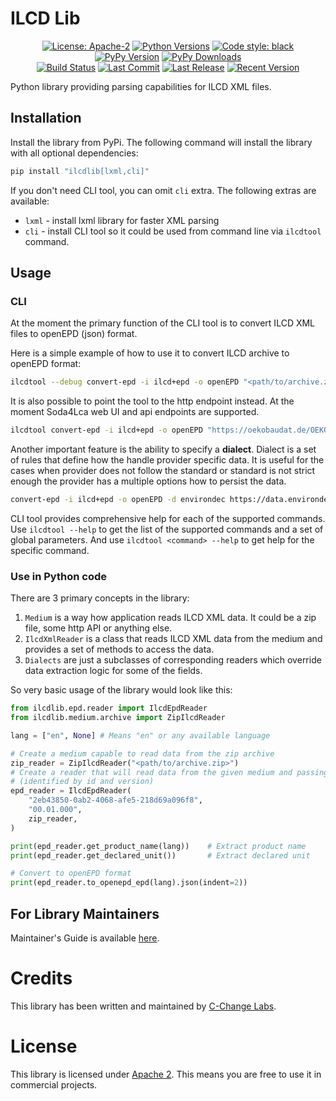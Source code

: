 # ILCD Lib

<p align="center">
<a href="https://pypi.org/project/ilcdlib/"><img src="https://img.shields.io/pypi/l/ilcdlib?style=for-the-badge" title="License: Apache-2"/></a> 
<a href="https://pypi.org/project/ilcdlib/"><img src="https://img.shields.io/pypi/pyversions/ilcdlib?style=for-the-badge" title="Python Versions"/></a> 
<a href="https://github.com/psf/black/"><img src="https://img.shields.io/badge/Code%20Style-black-black?style=for-the-badge" title="Code style: black"/></a> 
<a href="https://pypi.org/project/ilcdlib/"><img src="https://img.shields.io/pypi/v/ilcdlib?style=for-the-badge" title="PyPy Version"/></a> 
<a href="https://pypi.org/project/ilcdlib/"><img src="https://img.shields.io/pypi/dm/ilcdlib?style=for-the-badge" title="PyPy Downloads"/></a> 
<br>
<a href="https://github.com/cchangelabs/ilcdlib/actions/workflows/sanity-check.yml"><img src="https://img.shields.io/github/actions/workflow/status/cchangelabs/ilcdlib/sanity-check.yml?style=for-the-badge" title="Build Status"/></a> 
<a href="https://github.com/cchangelabs/ilcdlib/"><img src="https://img.shields.io/github/last-commit/cchangelabs/ilcdlib?style=for-the-badge" title="Last Commit"/></a> 
<a href="https://github.com/cchangelabs/ilcdlib/releases/"><img src="https://img.shields.io/github/release-date/cchangelabs/ilcdlib?style=for-the-badge" title="Last Release"/></a> 
<a href="https://github.com/cchangelabs/ilcdlib/releases/"><img src="https://img.shields.io/github/v/release/cchangelabs/ilcdlib?style=for-the-badge" title="Recent Version"></a> 
</p>

Python library providing parsing capabilities for ILCD XML files.

## Installation

Install the library from PyPi. The following command will install the library with all optional dependencies:

```bash
pip install "ilcdlib[lxml,cli]"
```

If you don't need CLI tool, you can omit `cli` extra. The following extras are available:

* `lxml` - install lxml library for faster XML parsing
* `cli` - install CLI tool so it could be used from command line via `ilcdtool` command.

## Usage

### CLI

At the moment the primary function of the CLI tool is to convert ILCD XML files to openEPD (json) format. 

Here is a simple example of how to use it to convert ILCD archive to openEPD format:

```bash
ilcdtool --debug convert-epd -i ilcd+epd -o openEPD "<path/to/archive.zip>"
```

It is also possible to point the tool to the http endpoint instead. At the moment Soda4Lca web UI and api endpoints
are supported.

```bash
ilcdtool convert-epd -i ilcd+epd -o openEPD "https://oekobaudat.de/OEKOBAU.DAT/datasetdetail/process.xhtml?uuid=ee8863aa-7276-4896-b07a-713937a3134d&version=00.00.018&stock=OBD_2021_II&lang=en"
```

Another important feature is the ability to specify a **dialect**. Dialect is a set of rules that define how the handle
provider specific data. It is useful for the cases when provider does not follow the standard or standard is not strict
enough the provider has a multiple options how to persist the data.

```bash
convert-epd -i ilcd+epd -o openEPD -d environdec https://data.environdec.com/showProcess.xhtml?uuid=bfeb8678-b3cb-4a5b-b8cb-2512b551ad17&version=01.00.001&stock=Environdata
```

CLI tool provides comprehensive help for each of the supported commands. Use `ilcdtool --help` to get the list of the 
supported commands and a set of global parameters. And use `ilcdtool <command> --help` to get help for the specific
command.

### Use in Python code

There are 3 primary concepts in the library:

1. `Medium` is a way how application reads ILCD XML data. It could be a zip file, some http API or anything else. 
1. `IlcdXmlReader` is a class that reads ILCD XML data from the medium and provides a set of methods to access the data.
1. `Dialects` are just a subclasses of corresponding readers which override data extraction logic for some of 
the fields.

So very basic usage of the library would look like this:

```python
from ilcdlib.epd.reader import IlcdEpdReader
from ilcdlib.medium.archive import ZipIlcdReader

lang = ["en", None] # Means "en" or any available language

# Create a medium capable to read data from the zip archive
zip_reader = ZipIlcdReader("<path/to/archive.zip>")
# Create a reader that will read data from the given medium and passing the target object to read 
# (identified by id and version)
epd_reader = IlcdEpdReader(
    "2eb43850-0ab2-4068-afe5-218d69a096f8",
    "00.01.000",
    zip_reader,
)

print(epd_reader.get_product_name(lang))    # Extract product name
print(epd_reader.get_declared_unit())       # Extract declared unit  

# Convert to openEPD format
print(epd_reader.to_openepd_epd(lang).json(indent=2))
```

## For Library Maintainers

Maintainer's Guide is available [here](doc/dev-guide.md).

# Credits

This library has been written and maintained by [C-Change Labs](https://c-change-labs.com/).

# License

This library is licensed under [Apache 2](/LICENSE). This means you are free to use it in commercial projects.
